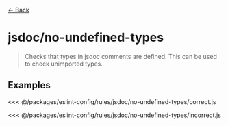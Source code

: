 [&#x2190; Back](./)
# jsdoc/no-undefined-types <badge text="warn" type="warn" vertical="middle"/>

> Checks that types in jsdoc comments are defined. This can be used to check unimported types.


## Examples

<code-highlight>
 
<div slot="correct">

<<< @/packages/eslint-config/rules/jsdoc/no-undefined-types/correct.js

</div>

 
<div slot="incorrect">

<<< @/packages/eslint-config/rules/jsdoc/no-undefined-types/incorrect.js

</div>

 
</code-highlight>

